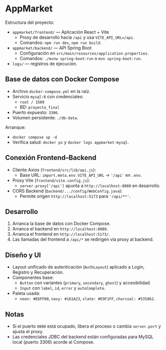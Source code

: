 # AppMarket

Estructura del proyecto:

- `appmarket/frontend/` — Aplicación React + Vite
  - Proxy de desarrollo hacia `/api` y usa `VITE_API_URL=/api`.
  - Comandos: `npm run dev`, `npm run build`.
- `appmarket/backend/` — API Spring Boot
  - Configuración en `src/main/resources/application.properties`.
  - Comandos: `./mvnw spring-boot:run` o `mvn spring-boot:run`.
- `logs/` — registros de ejecución.

## Base de datos con Docker Compose

- Archivo `docker-compose.yml` en la raíz.
- Servicio `mysql:8` con credenciales:
  - `root / 1509`
  - BD: `proyecto_final`
- Puerto expuesto: `3306`.
- Volumen persistente: `./db-data`.

Arranque:

- `docker compose up -d`
- Verifica salud: `docker ps` y `docker logs appmarket-mysql`.

## Conexión Frontend–Backend

- Cliente Axios (`frontend/src/lib/api.js`):
  - Base URL: `import.meta.env.VITE_API_URL` → `'/api'` en `.env`.
- Proxy Vite (`frontend/vite.config.js`):
  - `server.proxy['/api']` apunta a `http://localhost:8080` en desarrollo.
- CORS Backend (`backend/.../config/WebConfig.java`):
  - Permite origen `http://localhost:5173` para `'/api/**'`.

## Desarrollo

1. Arranca la base de datos con Docker Compose.
2. Arranca el backend en `http://localhost:8080`.
3. Arranca el frontend en `http://localhost:5173/`.
4. Las llamadas del frontend a `/api/*` se redirigen vía proxy al backend.

## Diseño y UI

- Layout unificado de autenticación (`AuthLayout`) aplicado a Login, Registro y Recuperación.
- Componentes base:
  - `Button` con variantes (`primary`, `secondary`, `ghost`) y accesibilidad.
  - `Input` con `label`, `id`, `error` y `autoComplete`.
- Paleta usada:
  - `neon: #E6FF00`, `navy: #161A23`, `slate: #E9F1FF`, `charcoal: #535862`.

## Notas

- Si el puerto `8080` está ocupado, libera el proceso o cambia `server.port` y ajusta el proxy.
- Las credenciales JDBC del backend están configuradas para MySQL local (puerto 3306) acorde al Compose.